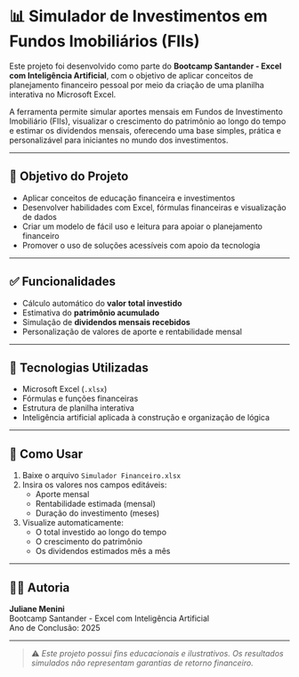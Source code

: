 # 📊 Simulador de Investimentos em Fundos Imobiliários (FIIs)

Este projeto foi desenvolvido como parte do **Bootcamp Santander - Excel com Inteligência Artificial**, com o objetivo de aplicar conceitos de planejamento financeiro pessoal por meio da criação de uma planilha interativa no Microsoft Excel.

A ferramenta permite simular aportes mensais em Fundos de Investimento Imobiliário (FIIs), visualizar o crescimento do patrimônio ao longo do tempo e estimar os dividendos mensais, oferecendo uma base simples, prática e personalizável para iniciantes no mundo dos investimentos.

---

## 🎯 Objetivo do Projeto

- Aplicar conceitos de educação financeira e investimentos
- Desenvolver habilidades com Excel, fórmulas financeiras e visualização de dados
- Criar um modelo de fácil uso e leitura para apoiar o planejamento financeiro
- Promover o uso de soluções acessíveis com apoio da tecnologia

---

## ✅ Funcionalidades

- Cálculo automático do **valor total investido**
- Estimativa do **patrimônio acumulado**
- Simulação de **dividendos mensais recebidos**
- Personalização de valores de aporte e rentabilidade mensal

---

## 🧰 Tecnologias Utilizadas

- Microsoft Excel (`.xlsx`)
- Fórmulas e funções financeiras
- Estrutura de planilha interativa
- Inteligência artificial aplicada à construção e organização de lógica

---

## 📝 Como Usar

1. Baixe o arquivo `Simulador Financeiro.xlsx`
2. Insira os valores nos campos editáveis:
   - Aporte mensal
   - Rentabilidade estimada (mensal)
   - Duração do investimento (meses)
3. Visualize automaticamente:
   - O total investido ao longo do tempo
   - O crescimento do patrimônio
   - Os dividendos estimados mês a mês

---

## 🧑‍💻 Autoria

**Juliane Menini**  
Bootcamp Santander - Excel com Inteligência Artificial  
Ano de Conclusão: 2025

---

> ⚠️ *Este projeto possui fins educacionais e ilustrativos. Os resultados simulados não representam garantias de retorno financeiro.*


